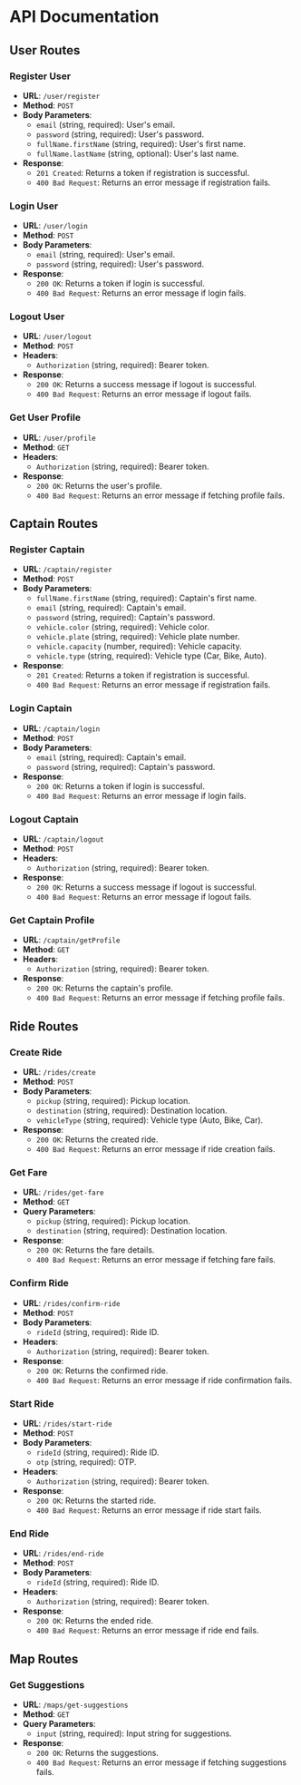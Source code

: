 # API Documentation

## User Routes

### Register User
- **URL**: `/user/register`
- **Method**: `POST`
- **Body Parameters**:
  - `email` (string, required): User's email.
  - `password` (string, required): User's password.
  - `fullName.firstName` (string, required): User's first name.
  - `fullName.lastName` (string, optional): User's last name.
- **Response**:
  - `201 Created`: Returns a token if registration is successful.
  - `400 Bad Request`: Returns an error message if registration fails.

### Login User
- **URL**: `/user/login`
- **Method**: `POST`
- **Body Parameters**:
  - `email` (string, required): User's email.
  - `password` (string, required): User's password.
- **Response**:
  - `200 OK`: Returns a token if login is successful.
  - `400 Bad Request`: Returns an error message if login fails.

### Logout User
- **URL**: `/user/logout`
- **Method**: `POST`
- **Headers**:
  - `Authorization` (string, required): Bearer token.
- **Response**:
  - `200 OK`: Returns a success message if logout is successful.
  - `400 Bad Request`: Returns an error message if logout fails.

### Get User Profile
- **URL**: `/user/profile`
- **Method**: `GET`
- **Headers**:
  - `Authorization` (string, required): Bearer token.
- **Response**:
  - `200 OK`: Returns the user's profile.
  - `400 Bad Request`: Returns an error message if fetching profile fails.

## Captain Routes

### Register Captain
- **URL**: `/captain/register`
- **Method**: `POST`
- **Body Parameters**:
  - `fullName.firstName` (string, required): Captain's first name.
  - `email` (string, required): Captain's email.
  - `password` (string, required): Captain's password.
  - `vehicle.color` (string, required): Vehicle color.
  - `vehicle.plate` (string, required): Vehicle plate number.
  - `vehicle.capacity` (number, required): Vehicle capacity.
  - `vehicle.type` (string, required): Vehicle type (Car, Bike, Auto).
- **Response**:
  - `201 Created`: Returns a token if registration is successful.
  - `400 Bad Request`: Returns an error message if registration fails.

### Login Captain
- **URL**: `/captain/login`
- **Method**: `POST`
- **Body Parameters**:
  - `email` (string, required): Captain's email.
  - `password` (string, required): Captain's password.
- **Response**:
  - `200 OK`: Returns a token if login is successful.
  - `400 Bad Request`: Returns an error message if login fails.

### Logout Captain
- **URL**: `/captain/logout`
- **Method**: `POST`
- **Headers**:
  - `Authorization` (string, required): Bearer token.
- **Response**:
  - `200 OK`: Returns a success message if logout is successful.
  - `400 Bad Request`: Returns an error message if logout fails.

### Get Captain Profile
- **URL**: `/captain/getProfile`
- **Method**: `GET`
- **Headers**:
  - `Authorization` (string, required): Bearer token.
- **Response**:
  - `200 OK`: Returns the captain's profile.
  - `400 Bad Request`: Returns an error message if fetching profile fails.

## Ride Routes

### Create Ride
- **URL**: `/rides/create`
- **Method**: `POST`
- **Body Parameters**:
  - `pickup` (string, required): Pickup location.
  - `destination` (string, required): Destination location.
  - `vehicleType` (string, required): Vehicle type (Auto, Bike, Car).
- **Response**:
  - `200 OK`: Returns the created ride.
  - `400 Bad Request`: Returns an error message if ride creation fails.

### Get Fare
- **URL**: `/rides/get-fare`
- **Method**: `GET`
- **Query Parameters**:
  - `pickup` (string, required): Pickup location.
  - `destination` (string, required): Destination location.
- **Response**:
  - `200 OK`: Returns the fare details.
  - `400 Bad Request`: Returns an error message if fetching fare fails.

### Confirm Ride
- **URL**: `/rides/confirm-ride`
- **Method**: `POST`
- **Body Parameters**:
  - `rideId` (string, required): Ride ID.
- **Headers**:
  - `Authorization` (string, required): Bearer token.
- **Response**:
  - `200 OK`: Returns the confirmed ride.
  - `400 Bad Request`: Returns an error message if ride confirmation fails.

### Start Ride
- **URL**: `/rides/start-ride`
- **Method**: `POST`
- **Body Parameters**:
  - `rideId` (string, required): Ride ID.
  - `otp` (string, required): OTP.
- **Headers**:
  - `Authorization` (string, required): Bearer token.
- **Response**:
  - `200 OK`: Returns the started ride.
  - `400 Bad Request`: Returns an error message if ride start fails.

### End Ride
- **URL**: `/rides/end-ride`
- **Method**: `POST`
- **Body Parameters**:
  - `rideId` (string, required): Ride ID.
- **Headers**:
  - `Authorization` (string, required): Bearer token.
- **Response**:
  - `200 OK`: Returns the ended ride.
  - `400 Bad Request`: Returns an error message if ride end fails.

## Map Routes

### Get Suggestions
- **URL**: `/maps/get-suggestions`
- **Method**: `GET`
- **Query Parameters**:
  - `input` (string, required): Input string for suggestions.
- **Response**:
  - `200 OK`: Returns the suggestions.
  - `400 Bad Request`: Returns an error message if fetching suggestions fails.